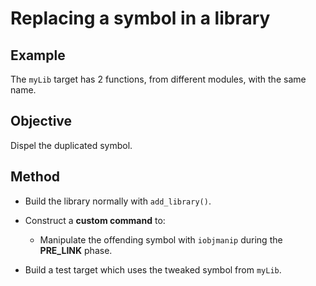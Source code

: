 # Replacing a symbol in a library 

## Example
The `myLib` target has 2 functions, from different modules, with the same name.

## Objective
Dispel the duplicated symbol.

## Method
- Build the library normally with `add_library()`.

- Construct a __custom command__ to:
  - Manipulate the offending symbol with `iobjmanip` during the **PRE_LINK** phase.

- Build a test target which uses the tweaked symbol from `myLib`.

